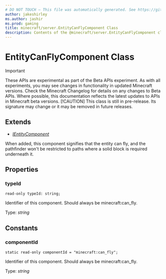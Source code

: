 ```yaml
---
# DO NOT TOUCH — This file was automatically generated. See https://github.com/mojang/minecraftapidocsgenerator to modify descriptions, examples, etc.
author: jakeshirley
ms.author: jashir
ms.prod: gaming
title: minecraft/server.EntityCanFlyComponent Class
description: Contents of the @minecraft/server.EntityCanFlyComponent class.
---
```

# EntityCanFlyComponent Class
>[!IMPORTANT]
>These APIs are experimental as part of the Beta APIs experiment. As with all experiments, you may see changes in functionality in updated Minecraft versions. Check the Minecraft Changelog for details on any changes to Beta APIs. Where possible, this documentation reflects the latest updates to APIs in Minecraft beta versions.
> [!CAUTION]
> This class is still in pre-release.  Its signature may change or it may be removed in future releases.

## Extends
- [*IEntityComponent*](IEntityComponent.md)

When added, this component signifies that the entity can fly, and the pathfinder won't be restricted to paths where a solid block is required underneath it.

## Properties

### **typeId**
`read-only typeId: string;`

Identifier of this component. Should always be minecraft:can_fly.

Type: *string*

## Constants

### **componentId**
`static read-only componentId = "minecraft:can_fly";`

Identifier of this component. Should always be minecraft:can_fly.

Type: *string*

